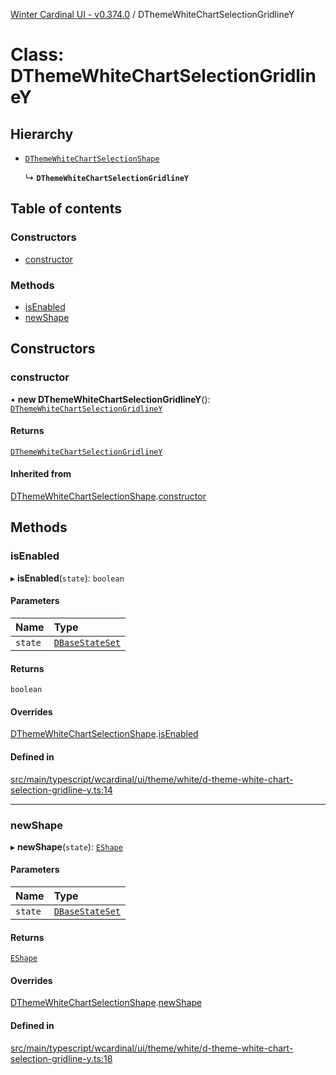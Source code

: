 [Winter Cardinal UI - v0.374.0](../index.md) / DThemeWhiteChartSelectionGridlineY

# Class: DThemeWhiteChartSelectionGridlineY

## Hierarchy

- [`DThemeWhiteChartSelectionShape`](DThemeWhiteChartSelectionShape.md)

  ↳ **`DThemeWhiteChartSelectionGridlineY`**

## Table of contents

### Constructors

- [constructor](DThemeWhiteChartSelectionGridlineY.md#constructor)

### Methods

- [isEnabled](DThemeWhiteChartSelectionGridlineY.md#isenabled)
- [newShape](DThemeWhiteChartSelectionGridlineY.md#newshape)

## Constructors

### constructor

• **new DThemeWhiteChartSelectionGridlineY**(): [`DThemeWhiteChartSelectionGridlineY`](DThemeWhiteChartSelectionGridlineY.md)

#### Returns

[`DThemeWhiteChartSelectionGridlineY`](DThemeWhiteChartSelectionGridlineY.md)

#### Inherited from

[DThemeWhiteChartSelectionShape](DThemeWhiteChartSelectionShape.md).[constructor](DThemeWhiteChartSelectionShape.md#constructor)

## Methods

### isEnabled

▸ **isEnabled**(`state`): `boolean`

#### Parameters

| Name | Type |
| :------ | :------ |
| `state` | [`DBaseStateSet`](../interfaces/DBaseStateSet.md) |

#### Returns

`boolean`

#### Overrides

[DThemeWhiteChartSelectionShape](DThemeWhiteChartSelectionShape.md).[isEnabled](DThemeWhiteChartSelectionShape.md#isenabled)

#### Defined in

[src/main/typescript/wcardinal/ui/theme/white/d-theme-white-chart-selection-gridline-y.ts:14](https://github.com/winter-cardinal/winter-cardinal-ui/blob/v0.310.1/src/main/typescript/wcardinal/ui/theme/white/d-theme-white-chart-selection-gridline-y.ts#L14)

___

### newShape

▸ **newShape**(`state`): [`EShape`](../interfaces/EShape.md)

#### Parameters

| Name | Type |
| :------ | :------ |
| `state` | [`DBaseStateSet`](../interfaces/DBaseStateSet.md) |

#### Returns

[`EShape`](../interfaces/EShape.md)

#### Overrides

[DThemeWhiteChartSelectionShape](DThemeWhiteChartSelectionShape.md).[newShape](DThemeWhiteChartSelectionShape.md#newshape)

#### Defined in

[src/main/typescript/wcardinal/ui/theme/white/d-theme-white-chart-selection-gridline-y.ts:18](https://github.com/winter-cardinal/winter-cardinal-ui/blob/v0.310.1/src/main/typescript/wcardinal/ui/theme/white/d-theme-white-chart-selection-gridline-y.ts#L18)
